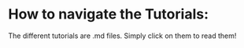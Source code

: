 # How to navigate the Tutorials:
The different tutorials are .md files. Simply click on them to read them!
